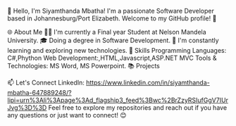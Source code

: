 👋 Hello, I'm Siyamthanda Mbatha!
I'm a passionate Software Developer based in Johannesburg/Port Elizabeth. Welcome to my GitHub profile! 🚀

🌐 About Me
👨‍💻 I'm currently a Final year Student at Nelson Mandela University.
🎓 Doing a degree in Software Development.
🌱 I'm constantly learning and exploring new technologies.
🔧 Skills
Programming Languages: C#,Phython
Web Development:,HTML,Javascript,ASP.NET MVC
Tools & Technologies: MS Word, MS Powerpoint.
📚 Projects

📫 Let's Connect
LinkedIn: https://www.linkedin.com/in/siyamthanda-mbatha-647889248/?lipi=urn%3Ali%3Apage%3Ad_flagship3_feed%3Bwc%2BrZzyRSIufGgV7IUrJvg%3D%3D
Feel free to explore my repositories and reach out if you have any questions or just want to connect! 😊


